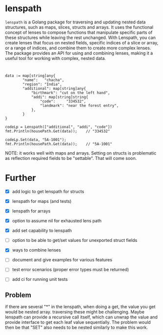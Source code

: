 # lenspath

`lenspath` is a Golang package for traversing and updating nested data structures, such as maps, slices, structs and arrays. It uses the functional concept of lenses to compose functions that manipulate specific parts of these structures while leaving the rest unchanged. With Lenspath, you can create lenses that focus on nested fields, specific indices of a slice or array, or a range of indices, and combine them to create more complex lenses. The package provides an API for using and combining lenses, making it a useful tool for working with complex, nested data.


```golang


data := map[string]any{
		"name":   "chacha",
		"region": "India",
		"additional": map[string]any{
			"birthmark": "cut on the left hand",
			"addi": map[string]string{
				"code":     "334532",
				"landmark": "near the forest entry",
			},
        }
}

codeLp = Lenspath(["additional", "addi", "code"])
fmt.Println(housePath.Get(data));    // "334532"

codeLp.Set(data, "5A-1001");
fmt.Println(housePath.Get(data));    // "5A-1001"
```


NOTE: it works well with maps and arrays. Setting on structs is problematic as reflection required fields to be "settable". That will come soon.

# Further
- [x] add logic to get lenspath for structs
- [x] lenspath for maps (and tests)
- [x] lenspath for arrays
- [x] option to assume nil for exhausted lens path
- [x] add set capability to lenspath
- [ ] option to be able to get/set values for unexported struct fields 
- [x] ways to combine lenses
- [ ] document and give examples for various features
- [ ] test error scenarios (proper error types must be returned)
- [ ] add ci for running unit tests



## Problem

if there are several "*" in the lenspath, when doing a get, the value you get would be nested array.
traversing these might be challenging. Maybe lenspath can provide a recursive call itself, which can 
unwrap the value and provide interface to get each leaf value sequentially. 
The problem would then be that "SET" also needs to be nested similarly to make this work.
